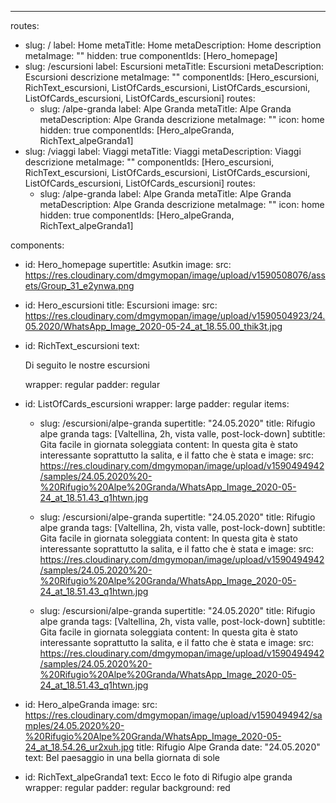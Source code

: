 ---
routes:
  - slug: /
    label: Home
    metaTitle: Home
    metaDescription: Home description
    metaImage: ""
    hidden: true
    componentIds: [Hero_homepage]
  - slug: /escursioni
    label: Escursioni
    metaTitle: Escursioni
    metaDescription: Escursioni descrizione
    metaImage: ""
    componentIds: [Hero_escursioni, RichText_escursioni, ListOfCards_escursioni, ListOfCards_escursioni, ListOfCards_escursioni, ListOfCards_escursioni]
    routes:
      - slug: /alpe-granda
        label: Alpe Granda
        metaTitle: Alpe Granda
        metaDescription: Alpe Granda descrizione
        metaImage: ""
        icon: home
        hidden: true
        componentIds: [Hero_alpeGranda, RichText_alpeGranda1]
  - slug: /viaggi
    label: Viaggi
    metaTitle: Viaggi
    metaDescription: Viaggi descrizione
    metaImage: ""
    componentIds: [Hero_escursioni, RichText_escursioni, ListOfCards_escursioni, ListOfCards_escursioni, ListOfCards_escursioni, ListOfCards_escursioni]
    routes:
      - slug: /alpe-granda
        label: Alpe Granda
        metaTitle: Alpe Granda
        metaDescription: Alpe Granda descrizione
        metaImage: ""
        icon: home
        hidden: true
        componentIds: [Hero_alpeGranda, RichText_alpeGranda1]

components:
  - id: Hero_homepage
    supertitle: Asutkin
    image: 
      src: https://res.cloudinary.com/dmgymopan/image/upload/v1590508076/assets/Group_31_e2ynwa.png
  - id: Hero_escursioni
    title: Escursioni
    image: 
      src: https://res.cloudinary.com/dmgymopan/image/upload/v1590504923/24.05.2020/WhatsApp_Image_2020-05-24_at_18.55.00_thik3t.jpg
  - id: RichText_escursioni
    text: <p>Di seguito le nostre escursioni</p>
    wrapper: regular
    padder: regular
  - id: ListOfCards_escursioni
    wrapper: large
    padder: regular
    items:
      - slug: /escursioni/alpe-granda
        supertitle: "24.05.2020"
        title: Rifugio alpe granda
        tags: [Valtellina, 2h, vista valle, post-lock-down]
        subtitle: Gita facile in giornata soleggiata
        content: In questa gita è stato interessante soprattutto la salita, e il fatto che è stata e
        image:
          src: https://res.cloudinary.com/dmgymopan/image/upload/v1590494942/samples/24.05.2020%20-%20Rifugio%20Alpe%20Granda/WhatsApp_Image_2020-05-24_at_18.51.43_q1htwn.jpg


      - slug: /escursioni/alpe-granda
        supertitle: "24.05.2020"
        title: Rifugio alpe granda
        tags: [Valtellina, 2h, vista valle, post-lock-down]
        subtitle: Gita facile in giornata soleggiata
        content: In questa gita è stato interessante soprattutto la salita, e il fatto che è stata e
        image:
          src: https://res.cloudinary.com/dmgymopan/image/upload/v1590494942/samples/24.05.2020%20-%20Rifugio%20Alpe%20Granda/WhatsApp_Image_2020-05-24_at_18.51.43_q1htwn.jpg


      - slug: /escursioni/alpe-granda
        supertitle: "24.05.2020"
        title: Rifugio alpe granda
        tags: [Valtellina, 2h, vista valle, post-lock-down]
        subtitle: Gita facile in giornata soleggiata
        content: In questa gita è stato interessante soprattutto la salita, e il fatto che è stata e
        image:
          src: https://res.cloudinary.com/dmgymopan/image/upload/v1590494942/samples/24.05.2020%20-%20Rifugio%20Alpe%20Granda/WhatsApp_Image_2020-05-24_at_18.51.43_q1htwn.jpg






  - id: Hero_alpeGranda
    image: 
      src: https://res.cloudinary.com/dmgymopan/image/upload/v1590494942/samples/24.05.2020%20-%20Rifugio%20Alpe%20Granda/WhatsApp_Image_2020-05-24_at_18.54.26_ur2xuh.jpg
    title: Rifugio Alpe Granda
    date: "24.05.2020"
    text: Bel paesaggio in una bella giornata di sole 
  - id: RichText_alpeGranda1
    text: Ecco le foto di Rifugio alpe granda
    wrapper: regular
    padder: regular
    background: red